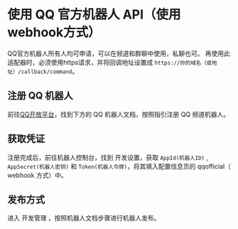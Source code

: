 # 使用 QQ 官方机器人 API（使用webhook方式）

QQ官方机器人所有人均可申请，可以在频道和群聊中使用，私聊也可。
再使用此适配器时，必须使用https请求，并将回调地址设置成 ` https://你的域名（或地址）/callback/command `。

## 注册 QQ 机器人

前往[QQ开放平台](https://q.qq.com/#/)，找到下方的 QQ 机器人文档，按照指引注册 QQ 频道机器人。

## 获取凭证

注册完成后，前往机器人控制台，找到 开发设置，获取 `AppId(机器人ID)` , `AppSecret(机器人密钥)` 和 `Token(机器人令牌)`，将其填入配置信息页的 qqofficial（ webhook 方式）中。

## 发布方式

进入 开发管理 ，按照机器人文档步骤进行机器人发布。